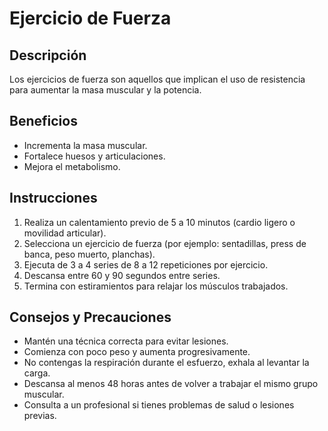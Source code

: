 # Ejercicio de Fuerza

## Descripción
Los ejercicios de fuerza son aquellos que implican el uso de resistencia para aumentar la masa muscular y la potencia.

## Beneficios
- Incrementa la masa muscular.
- Fortalece huesos y articulaciones.
- Mejora el metabolismo.

## Instrucciones
1. Realiza un calentamiento previo de 5 a 10 minutos (cardio ligero o movilidad articular).
2. Selecciona un ejercicio de fuerza (por ejemplo: sentadillas, press de banca, peso muerto, planchas).
3. Ejecuta de 3 a 4 series de 8 a 12 repeticiones por ejercicio.
4. Descansa entre 60 y 90 segundos entre series.
5. Termina con estiramientos para relajar los músculos trabajados.

## Consejos y Precauciones
- Mantén una técnica correcta para evitar lesiones.
- Comienza con poco peso y aumenta progresivamente.
- No contengas la respiración durante el esfuerzo, exhala al levantar la carga.
- Descansa al menos 48 horas antes de volver a trabajar el mismo grupo muscular.
- Consulta a un profesional si tienes problemas de salud o lesiones previas.